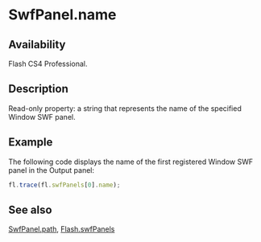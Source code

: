 # SwfPanel.name

## Availability

Flash CS4 Professional.

## Description

Read-only property: a string that represents the name of the specified Window SWF panel.

## Example

The following code displays the name of the first registered Window SWF panel in the Output panel:

```javascript
fl.trace(fl.swfPanels[0].name);
```

## See also

[SwfPanel.path](../SwfPanel_object/SwfPanel4.md), [Flash.swfPanels](../Flash_object/Flash74.md)
